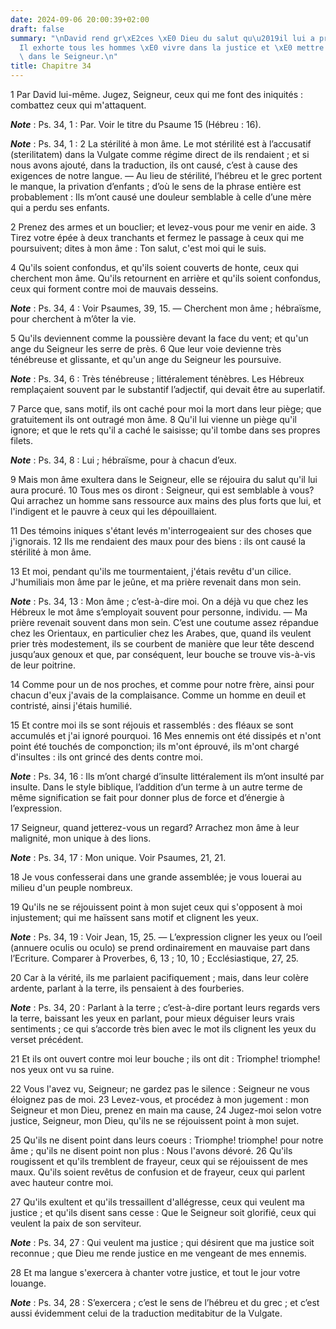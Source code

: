 ```yaml
---
date: 2024-09-06 20:00:39+02:00
draft: false
summary: "\nDavid rend gr\xE2ces \xE0 Dieu du salut qu\u2019il lui a procur\xE9.\n\
  Il exhorte tous les hommes \xE0 vivre dans la justice et \xE0 mettre leur confiance\
  \ dans le Seigneur.\n"
title: Chapitre 34
---
```





1 Par David lui-même. Jugez, Seigneur, ceux qui me font des iniquités : combattez ceux qui m'attaquent.

***Note*** :  Ps. 34, 1 : Par. Voir le titre du Psaume 15 (Hébreu : 16).

***Note*** :  Ps. 34, 1 : 2 La stérilité à mon âme. Le mot stérilité est à l’accusatif (sterilitatem) dans la Vulgate comme régime direct de ils rendaient ; et si nous avons ajouté, dans la traduction, ils ont causé, c’est à cause des exigences de notre langue. ― Au lieu de stérilité, l’hébreu et le grec portent le manque, la privation d’enfants ; d’où le sens de la phrase entière est probablement : Ils m’ont causé une douleur semblable à celle d’une mère qui a perdu ses enfants.


2 Prenez des armes et un bouclier; et levez-vous pour me venir en aide. 3 Tirez votre épée à deux tranchants et fermez le passage à ceux qui me poursuivent; dites à mon âme : Ton salut, c'est moi qui le suis.


4 Qu'ils soient confondus, et qu'ils soient couverts de honte, ceux qui cherchent mon âme. Qu'ils retournent en arrière et qu'ils soient confondus, ceux qui forment contre moi de mauvais desseins.

***Note*** :  Ps. 34, 4 : Voir Psaumes, 39, 15. ― Cherchent mon âme ; hébraïsme, pour cherchent à m’ôter la vie.

5 Qu'ils deviennent comme la poussière devant la face du vent; et qu'un ange du Seigneur les serre de près. 6 Que leur voie devienne très ténébreuse et glissante, et qu'un ange du Seigneur les poursuive.

***Note*** :  Ps. 34, 6 : Très ténébreuse ; littéralement ténèbres. Les Hébreux remplaçaient souvent par le substantif l’adjectif, qui devait être au superlatif.


7 Parce que, sans motif, ils ont caché pour moi la mort dans leur piège; que gratuitement ils ont outragé mon âme. 8 Qu'il lui vienne un piège qu'il ignore; et que le rets qu'il a caché le saisisse; qu'il tombe dans ses propres filets.

***Note*** :  Ps. 34, 8 : Lui ; hébraïsme, pour à chacun d’eux.


9 Mais mon âme exultera dans le Seigneur, elle se réjouira du salut qu'il lui aura procuré. 10 Tous mes os diront : Seigneur, qui est semblable à vous? Qui arrachez un homme sans ressource aux mains des plus forts que lui, et l'indigent et le pauvre à ceux qui les dépouillaient.


11 Des témoins iniques s'étant levés m'interrogeaient sur des choses que j'ignorais. 12 Ils me rendaient des maux pour des biens : ils ont causé la stérilité à mon âme.


13 Et moi, pendant qu'ils me tourmentaient, j'étais revêtu d'un cilice. J'humiliais mon âme par le jeûne, et ma prière revenait dans mon sein.

***Note*** :  Ps. 34, 13 : Mon âme ; c’est-à-dire moi. On a déjà vu que chez les Hébreux le mot âme s’employait souvent pour personne, individu. ― Ma prière revenait souvent dans mon sein. C’est une coutume assez répandue chez les Orientaux, en particulier chez les Arabes, que, quand ils veulent prier très modestement, ils se courbent de manière que leur tête descend jusqu’aux genoux et que, par conséquent, leur bouche se trouve vis-à-vis de leur poitrine.

14 Comme pour un de nos proches, et comme pour notre frère, ainsi pour chacun d'eux j'avais de la complaisance. Comme un homme en deuil et contristé, ainsi j'étais humilié.


15 Et contre moi ils se sont réjouis et rassemblés : des fléaux se sont accumulés et j'ai ignoré pourquoi. 16 Mes ennemis ont été dissipés et n'ont point été touchés de componction; ils m'ont éprouvé, ils m'ont chargé d'insultes : ils ont grincé des dents contre moi.

***Note*** :  Ps. 34, 16 : Ils m’ont chargé d’insulte littéralement ils m’ont insulté par insulte. Dans le style biblique, l’addition d’un terme à un autre terme de même signification se fait pour donner plus de force et d’énergie à l’expression.


17 Seigneur, quand jetterez-vous un regard? Arrachez mon âme à leur malignité, mon unique à des lions.

***Note*** :  Ps. 34, 17 : Mon unique. Voir Psaumes, 21, 21.

18 Je vous confesserai dans une grande assemblée; je vous louerai au milieu d'un peuple nombreux.


19 Qu'ils ne se réjouissent point à mon sujet ceux qui s'opposent à moi injustement; qui me haïssent sans motif et clignent les yeux.

***Note*** :  Ps. 34, 19 : Voir Jean, 15, 25. ― L’expression cligner les yeux ou l’oeil (annuere oculis ou oculo) se prend ordinairement en mauvaise part dans l’Ecriture. Comparer à Proverbes, 6, 13 ; 10, 10 ; Ecclésiastique, 27, 25.

20 Car à la vérité, ils me parlaient pacifiquement ; mais, dans leur colère ardente, parlant à la terre, ils pensaient à des fourberies.

***Note*** :  Ps. 34, 20 : Parlant à la terre ; c’est-à-dire portant leurs regards vers la terre, baissant les yeux en parlant, pour mieux déguiser leurs vrais sentiments ; ce qui s’accorde très bien avec le mot ils clignent les yeux du verset précédent.

21 Et ils ont ouvert contre moi leur bouche ; ils ont dit : Triomphe! triomphe! nos yeux ont vu sa ruine.


22 Vous l'avez vu, Seigneur; ne gardez pas le silence : Seigneur ne vous éloignez pas de moi. 23 Levez-vous, et procédez à mon jugement : mon Seigneur et mon Dieu, prenez en main ma cause, 24 Jugez-moi selon votre justice, Seigneur, mon Dieu, qu'ils ne se réjouissent point à mon sujet.


25 Qu'ils ne disent point dans leurs coeurs : Triomphe! triomphe! pour notre âme ; qu'ils ne disent point non plus : Nous l'avons dévoré. 26 Qu'ils rougissent et qu'ils tremblent de frayeur, ceux qui se réjouissent de mes maux. Qu'ils soient revêtus de confusion et de frayeur, ceux qui parlent avec hauteur contre moi.


27 Qu'ils exultent et qu'ils tressaillent d'allégresse, ceux qui veulent ma justice ; et qu'ils disent sans cesse : Que le Seigneur soit glorifié, ceux qui veulent la paix de son serviteur.

***Note*** :  Ps. 34, 27 : Qui veulent ma justice ; qui désirent que ma justice soit reconnue ; que Dieu me rende justice en me vengeant de mes ennemis.

28 Et ma langue s'exercera à chanter votre justice, et tout le jour votre louange.

***Note*** :  Ps. 34, 28 : S’exercera ; c’est le sens de l’hébreu et du grec ; et c’est aussi évidemment celui de la traduction meditabitur de la Vulgate.

